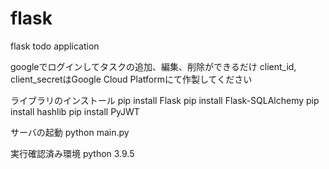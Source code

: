 # flask
flask todo application

googleでログインしてタスクの追加、編集、削除ができるだけ
client_id, client_secretはGoogle Cloud Platformにて作製してください

ライブラリのインストール
pip install Flask
pip install Flask-SQLAlchemy
pip install hashlib
pip install PyJWT

サーバの起動
python main.py

実行確認済み環境
python 3.9.5
